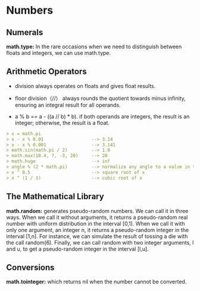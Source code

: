 # Numbers #

## Numerals ##

**math.type:** In the rare occasions when we need to distinguish between floats and integers, we can use math.type.

## Arithmetic Operators ##

- division always operates on floats and gives float results.

- floor division（//） always rounds the quotient towards minus infinity, ensuring an integral result for all operands.

- a % b == a - ((a // b) * b). if both operands are integers, the result is an integer; otherwise, the result is a float.

```markdown
> x = math.pi
> x - x % 0.01                  --> 3.14
> x - x % 0.001                 --> 3.141
> math.sin(math.pi / 2)         --> 1.0
> math.max(10.4, 7, -3, 20)     --> 20
> math.huge                     --> inf
> angle % (2 * math.pi)         --> normalize any angle to a value in the interval [0, 2#)
> x ^ 0.5                       --> square root of x
> x ^ (1 / 3)                   --> cubic root of x
```

## The Mathematical Library ##

**math.random:** generates pseudo-random numbers. We can call it in three ways. When we call it without arguments, it returns a pseudo-random real number with uniform distribution in the interval [0,1). When we call it with only one argument, an integer n, it returns a pseudo-random integer in the interval [1,n]. For instance, we can simulate the result of tossing a die with the call random(6). Finally, we can call random with two integer arguments, l and u, to get a pseudo-random integer in the interval [l,u].

## Conversions ##

**math.tointeger:** which returns nil when the number cannot be converted.
